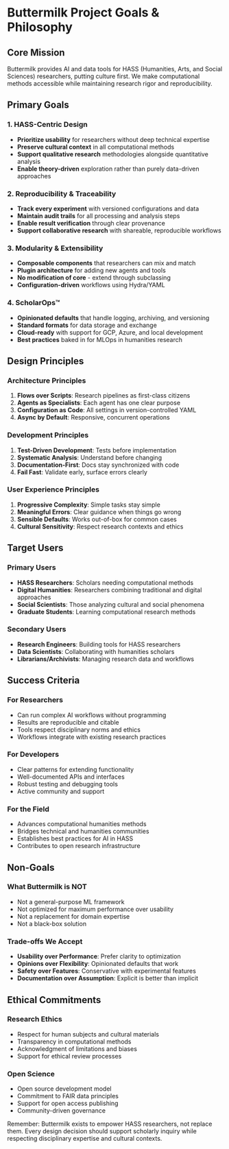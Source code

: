 # Buttermilk Project Goals & Philosophy

## Core Mission
Buttermilk provides AI and data tools for HASS (Humanities, Arts, and Social Sciences) researchers, putting culture first. We make computational methods accessible while maintaining research rigor and reproducibility.

## Primary Goals

### 1. HASS-Centric Design
- **Prioritize usability** for researchers without deep technical expertise
- **Preserve cultural context** in all computational methods
- **Support qualitative research** methodologies alongside quantitative analysis
- **Enable theory-driven** exploration rather than purely data-driven approaches

### 2. Reproducibility & Traceability
- **Track every experiment** with versioned configurations and data
- **Maintain audit trails** for all processing and analysis steps
- **Enable result verification** through clear provenance
- **Support collaborative research** with shareable, reproducible workflows

### 3. Modularity & Extensibility
- **Composable components** that researchers can mix and match
- **Plugin architecture** for adding new agents and tools
- **No modification of core** - extend through subclassing
- **Configuration-driven** workflows using Hydra/YAML

### 4. ScholarOps™
- **Opinionated defaults** that handle logging, archiving, and versioning
- **Standard formats** for data storage and exchange
- **Cloud-ready** with support for GCP, Azure, and local development
- **Best practices** baked in for MLOps in humanities research

## Design Principles

### Architecture Principles
1. **Flows over Scripts**: Research pipelines as first-class citizens
2. **Agents as Specialists**: Each agent has one clear purpose
3. **Configuration as Code**: All settings in version-controlled YAML
4. **Async by Default**: Responsive, concurrent operations

### Development Principles
1. **Test-Driven Development**: Tests before implementation
2. **Systematic Analysis**: Understand before changing
3. **Documentation-First**: Docs stay synchronized with code
4. **Fail Fast**: Validate early, surface errors clearly

### User Experience Principles
1. **Progressive Complexity**: Simple tasks stay simple
2. **Meaningful Errors**: Clear guidance when things go wrong
3. **Sensible Defaults**: Works out-of-box for common cases
4. **Cultural Sensitivity**: Respect research contexts and ethics

## Target Users

### Primary Users
- **HASS Researchers**: Scholars needing computational methods
- **Digital Humanities**: Researchers combining traditional and digital approaches
- **Social Scientists**: Those analyzing cultural and social phenomena
- **Graduate Students**: Learning computational research methods

### Secondary Users
- **Research Engineers**: Building tools for HASS researchers
- **Data Scientists**: Collaborating with humanities scholars
- **Librarians/Archivists**: Managing research data and workflows

## Success Criteria

### For Researchers
- Can run complex AI workflows without programming
- Results are reproducible and citable
- Tools respect disciplinary norms and ethics
- Workflows integrate with existing research practices

### For Developers
- Clear patterns for extending functionality
- Well-documented APIs and interfaces
- Robust testing and debugging tools
- Active community and support

### For the Field
- Advances computational humanities methods
- Bridges technical and humanities communities
- Establishes best practices for AI in HASS
- Contributes to open research infrastructure

## Non-Goals

### What Buttermilk is NOT
- Not a general-purpose ML framework
- Not optimized for maximum performance over usability
- Not a replacement for domain expertise
- Not a black-box solution

### Trade-offs We Accept
- **Usability over Performance**: Prefer clarity to optimization
- **Opinions over Flexibility**: Opinionated defaults that work
- **Safety over Features**: Conservative with experimental features
- **Documentation over Assumption**: Explicit is better than implicit

## Ethical Commitments

### Research Ethics
- Respect for human subjects and cultural materials
- Transparency in computational methods
- Acknowledgment of limitations and biases
- Support for ethical review processes

### Open Science
- Open source development model
- Commitment to FAIR data principles
- Support for open access publishing
- Community-driven governance

Remember: Buttermilk exists to empower HASS researchers, not replace them. Every design decision should support scholarly inquiry while respecting disciplinary expertise and cultural contexts.